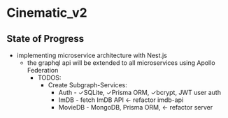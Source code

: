 # Cinematic_v2

## State of Progress
* implementing microservice architecture with Nest.js
    * the graphql api will be extended to all microservices using Apollo Federation
        - TODOS:
            * Create Subgraph-Services:
                - Auth - &check;SQLite, &check;Prisma ORM, &check;bcrypt, JWT user auth
                - ImDB - fetch ImDB API <- refactor imdb-api
                - MovieDB - MongoDB, Prisma ORM, <- refactor server